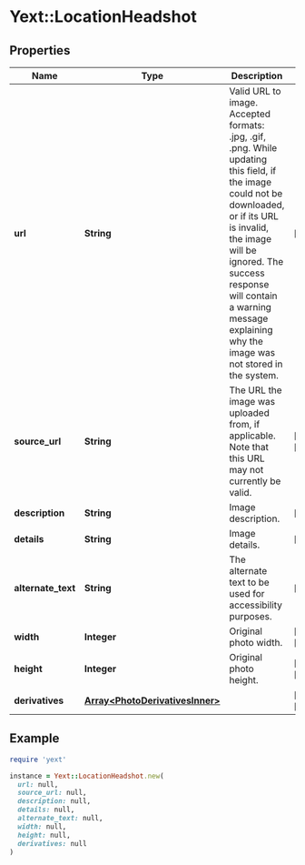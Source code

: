 # Yext::LocationHeadshot

## Properties

| Name | Type | Description | Notes |
| ---- | ---- | ----------- | ----- |
| **url** | **String** | Valid URL to image. Accepted formats: .jpg, .gif, .png.  While updating this field, if the image could not be downloaded, or if its URL is invalid, the image will be ignored. The success response will contain a warning message explaining why the image was not stored in the system.  | [optional] |
| **source_url** | **String** | The URL the image was uploaded from, if applicable. Note that this URL may not currently be valid.  | [optional][readonly] |
| **description** | **String** | Image description. | [optional] |
| **details** | **String** | Image details. | [optional] |
| **alternate_text** | **String** | The alternate text to be used for accessibility purposes. | [optional] |
| **width** | **Integer** | Original photo width. | [optional][readonly] |
| **height** | **Integer** | Original photo height. | [optional][readonly] |
| **derivatives** | [**Array&lt;PhotoDerivativesInner&gt;**](PhotoDerivativesInner.md) |  | [optional][readonly] |

## Example

```ruby
require 'yext'

instance = Yext::LocationHeadshot.new(
  url: null,
  source_url: null,
  description: null,
  details: null,
  alternate_text: null,
  width: null,
  height: null,
  derivatives: null
)
```

